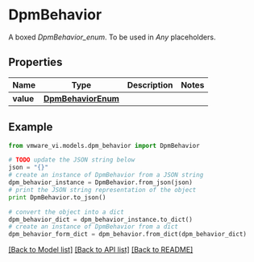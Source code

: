 # DpmBehavior

A boxed *DpmBehavior_enum*. To be used in *Any* placeholders. 

## Properties
Name | Type | Description | Notes
------------ | ------------- | ------------- | -------------
**value** | [**DpmBehaviorEnum**](DpmBehaviorEnum.md) |  | 

## Example

```python
from vmware_vi.models.dpm_behavior import DpmBehavior

# TODO update the JSON string below
json = "{}"
# create an instance of DpmBehavior from a JSON string
dpm_behavior_instance = DpmBehavior.from_json(json)
# print the JSON string representation of the object
print DpmBehavior.to_json()

# convert the object into a dict
dpm_behavior_dict = dpm_behavior_instance.to_dict()
# create an instance of DpmBehavior from a dict
dpm_behavior_form_dict = dpm_behavior.from_dict(dpm_behavior_dict)
```
[[Back to Model list]](../README.md#documentation-for-models) [[Back to API list]](../README.md#documentation-for-api-endpoints) [[Back to README]](../README.md)


